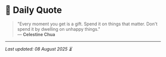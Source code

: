 # 📜 Daily Quote

> "Every moment you get is a gift. Spend it on things that matter. Don't spend it by dwelling on unhappy things."  
> — **Celestine Chua**

---

_Last updated: 08 August 2025 ⏳_
